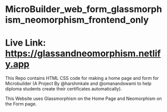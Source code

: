 # MicroBuilder_web_form_glassmorphism_neomorphism_frontend_only

# Live Link: https://glassandneomorphism.netlify.app

This Repo contains HTML CSS code for making a home page and form for Microbuilder (A Project By @harshmkale and @omanandswami to help diploma students create their certificates automatically).

This Website uses Glassmorphism on the Home Page and Neomorphism on the Form page.


